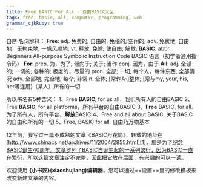 ```yaml
---
title: Free BASIC For All - 自由BASIC大全
tags: free, basic, all, computer, programming, web
grammar_cjkRuby: true
---
```


自序
名词解释：
**Free**: 
adj.    免费的; 自由的; 免税的; 空闲的;
adv.    免费地; 自由地，无拘束地; 一帆风顺地;
vt.     释放; 免除; 使自由; 解救;
**BASIC**: 
abbr.   Beginners All-purpose Symbolic Instruction Code
BASIC 语言（初学者通用指令码）
**For**:
prep.   为，为了; 倾向于; 关于; 当作
conj.   因为，由于
**All**:
adj.    全部的; 一切的; 各种的; 极度的，尽量的
pron.   全部; 一切; 每个人，每件东西; 全部情况
adv.    全部地; 完全地; 每个; 非常
n.      全体; [常作A-]整体; [常与my, your, his, her等连用]（某人）所有的一切

所以书名有5种含义：
1、Free **BASIC**, for us all，我们所有人的自由BASIC
2、Free **BASIC**, for all platforms，所有平台的自由BASIC
3、**Free** BASIC, for all.
为了所有人，所有平台，**解放**BASIC
4、Free and all about BASIC. 关于BASIC的自由和所有的一切
5、Free, BASIC for all. 自由乃万物基本

12年前，我写过一篇不成熟的文章《BASIC万花筒》，转载的地址在[http://www.chinacs.net/archives/11/2004/2955.html][1]，那是为了纪念BASIC诞生40周年。文章罗列了BASIC自诞生起的一系列繁衍，因为BASIC一直在繁衍，所以这篇文章注定不完整，因此把它放在后面，有兴趣的可以一读。


欢迎使用 **{小书匠}(xiaoshujiang)编辑器**，您可以通过==设置==里的修改模板来改变新建文章的内容。


  [1]: http://www.chinacs.net/archives/11/2004/2955.html